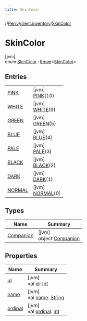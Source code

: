 ```yaml
---
title: SkinColor
---
```

//[Perry](../../../index.html)/[client.inventory](../index.html)/[SkinColor](index.html)



# SkinColor



[jvm]\
enum [SkinColor](index.html) : [Enum](https://kotlinlang.org/api/latest/jvm/stdlib/kotlin/-enum/index.html)<[SkinColor](index.html)>



## Entries


| | |
|---|---|
| [PINK](-p-i-n-k/index.html) | [jvm]<br>[PINK](-p-i-n-k/index.html)(10) |
| [WHITE](-w-h-i-t-e/index.html) | [jvm]<br>[WHITE](-w-h-i-t-e/index.html)(9) |
| [GREEN](-g-r-e-e-n/index.html) | [jvm]<br>[GREEN](-g-r-e-e-n/index.html)(5) |
| [BLUE](-b-l-u-e/index.html) | [jvm]<br>[BLUE](-b-l-u-e/index.html)(4) |
| [PALE](-p-a-l-e/index.html) | [jvm]<br>[PALE](-p-a-l-e/index.html)(3) |
| [BLACK](-b-l-a-c-k/index.html) | [jvm]<br>[BLACK](-b-l-a-c-k/index.html)(2) |
| [DARK](-d-a-r-k/index.html) | [jvm]<br>[DARK](-d-a-r-k/index.html)(1) |
| [NORMAL](-n-o-r-m-a-l/index.html) | [jvm]<br>[NORMAL](-n-o-r-m-a-l/index.html)(0) |


## Types


| Name | Summary |
|---|---|
| [Companion](-companion/index.html) | [jvm]<br>object [Companion](-companion/index.html) |


## Properties


| Name | Summary |
|---|---|
| [id](id.html) | [jvm]<br>val [id](id.html): [Int](https://kotlinlang.org/api/latest/jvm/stdlib/kotlin/-int/index.html) |
| [name](index.html#1370716659%2FProperties%2F863300109) | [jvm]<br>val [name](index.html#1370716659%2FProperties%2F863300109): [String](https://kotlinlang.org/api/latest/jvm/stdlib/kotlin/-string/index.html) |
| [ordinal](index.html#-2054732693%2FProperties%2F863300109) | [jvm]<br>val [ordinal](index.html#-2054732693%2FProperties%2F863300109): [Int](https://kotlinlang.org/api/latest/jvm/stdlib/kotlin/-int/index.html) |

